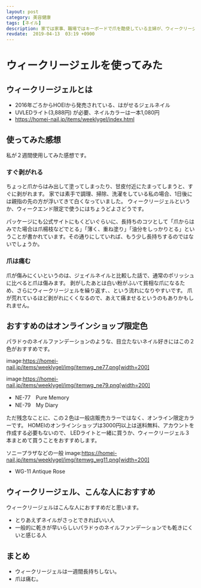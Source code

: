 ```yaml
---
layout: post
category: 美容健康
tags: [ネイル]
description: 家では家事、職場ではキーボードで爪を酷使している主婦が、ウィークリージェルを使ったときの感想です。
revdate:  2019-04-13  03:19 +0900
---
```

# ウィークリージェルを使ってみた




## ウィークリージェルとは

* 2016年ごろからHOEIから発売されている、はがせるジェルネイル
* UVLEDライト(3,888円) が必要、ネイルカラーは一本1,080円
* https://homei-nail.jp/items/weeklygel/index.html


## 使ってみた感想

私が２週間使用してみた感想です。

### すぐ剥がれる

ちょっと爪からはみ出して塗ってしまったり、甘皮付近にたまってしまうと、すぐに剥がれます。
家では素手で調理、掃除、洗濯をしている私の場合、1日後には親指の先の方が浮いてきて白くなっていました。
ウィークリージェルというか、ウィークエンド限定で使うにはちょうどよさどうです。

パッケージにも公式サイトにもくどいぐらいに、長持ちのコツとして「爪からはみでた場合は爪楊枝などでとる」「薄く、重ね塗り」「油分をしっかりとる」ということが書かれています。その通りにしていれば、もう少し長持ちするのではないでしょうか。

### 爪は痛む

爪が傷みにくいというのは、ジェイルネイルと比較した話で、通常のポリッシュに比べると爪は傷みます。
剥がしたあとは白い粉がふいて貧相な爪になるため、さらにウィークリージェルを繰り返す、、という流れになりやすいです。
爪が荒れているほど剥がれにくくなるので、あえて痛ませるというのもありかもしれません。

## おすすめのはオンラインショップ限定色

パラドゥのネイルファンデーションのような、目立たないネイル好きにはこの２色がおすすめです。

image:https://homei-nail.jp/items/weeklygel/img/itemwg_ne77.png[width=200]

image:https://homei-nail.jp/items/weeklygel/img/itemwg_ne79.png[width=200]



* NE-77　Pure Memory
* NE-79　My Diary


ただ残念なことに、この２色は一般店販売カラーではなく、オンライン限定カラーです。
HOMEIのオンラインショップは3000円以上は送料無料、アカウントを作成する必要もないので、
LEDライトと一緒に買うか、ウィークリージェル３本まとめて買うことをおすすめします。

ソニープラザなどの一般
image:https://homei-nail.jp/items/weeklygel/img/itemwg_wg11.png[width=200]

* WG-11 Antique Rose




## ウィークリージェル、こんな人におすすめ

ウィークリージェルはこんな人におすすめだと思います。

* とりあえずネイルがさっとできればいい人
* 一般的に乾きが早いらしいパラドゥのネイルファンデーションでも乾きにくいと感じる人


## まとめ

* ウィークリージェルは一週間長持ちしない。
* 爪は痛む。
